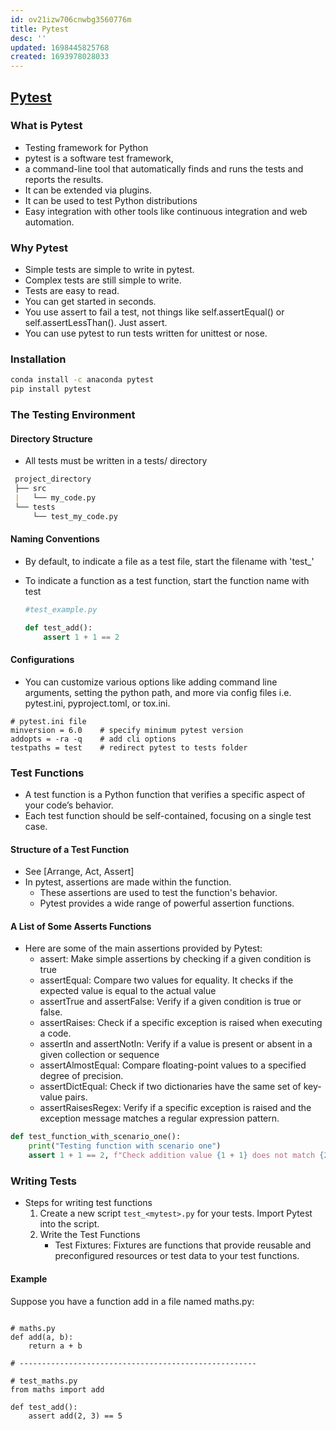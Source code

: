 ```yaml
---
id: ov21izw706cnwbg3560776m
title: Pytest
desc: ''
updated: 1698445825768
created: 1693978028033
---
```


## [Pytest](https://medium.com/@pragprog/table-of-contents-86377afafc57)

### What is Pytest

- Testing framework for Python
- pytest is a software test framework,
- a command-line tool that automatically finds and runs the tests and reports the results.
- It can be extended via plugins.
- It can be used to test Python distributions
- Easy integration with other tools like continuous integration and web automation.

### Why Pytest

- Simple tests are simple to write in pytest.
- Complex tests are still simple to write.
- Tests are easy to read.
- You can get started in seconds.
- You use assert to fail a test, not things like self.assertEqual() or self.assertLessThan(). Just assert.
- You can use pytest to run tests written for unittest or nose.

### Installation

``` sh
conda install -c anaconda pytest
pip install pytest
```

### The Testing Environment

#### Directory Structure

- All tests must be written in a tests/ directory

``` md
 project_directory
 ├── src
 |   └── my_code.py
 └── tests
     └── test_my_code.py

```

#### Naming Conventions

- By default, to indicate a file as a test file, start the filename with 'test_'
- To indicate a function as a test function, start the function name with test

    ``` py
    #test_example.py

    def test_add():
        assert 1 + 1 == 2
    ```

#### Configurations

- You can customize various options like adding command line arguments, setting the python path, and more via  config files i.e. pytest.ini, pyproject.toml, or tox.ini.

``` raw
# pytest.ini file
minversion = 6.0    # specify minimum pytest version
addopts = -ra -q    # add cli options
testpaths = test    # redirect pytest to tests folder
```

### Test Functions

- A test function is a Python function that verifies a specific aspect of your code’s behavior.
- Each test function should be self-contained, focusing on a single test case.

#### Structure of a Test Function

- See [Arrange, Act, Assert]
- In pytest, assertions are made within the function.
  - These assertions are used to test the function's behavior.
  - Pytest provides a wide range of powerful assertion functions.

#### A List of Some Asserts Functions

- Here are some of the main assertions provided by Pytest:
  - assert: Make simple assertions by checking if a given condition is true
  - assertEqual: Compare two values for equality. It checks if the expected value is equal to the actual value
  - assertTrue and assertFalse: Verify if a given condition is true or false.
  - assertRaises: Check if a specific exception is raised when executing a code.
  - assertIn and assertNotIn: Verify if a value is present or absent in a given collection or sequence
  - assertAlmostEqual: Compare floating-point values to a specified degree of precision.
  - assertDictEqual: Check if two dictionaries have the same set of key-value pairs.
  - assertRaisesRegex: Verify if a specific exception is raised and the exception message matches a regular expression pattern.

``` py
def test_function_with_scenario_one():
    print("Testing function with scenario one")
    assert 1 + 1 == 2, f"Check addition value {1 + 1} does not match {2}"
```

### Writing Tests

- Steps for writing test functions
  1. Create a new script `test_<mytest>.py` for your tests. Import Pytest into the script.
  2. Write the Test Functions
     - Test Fixtures: Fixtures are functions that provide reusable and preconfigured resources or test data to your test functions.

#### Example

Suppose you have a function add in a file named maths.py:

``` PY

# maths.py
def add(a, b):
    return a + b

# -----------------------------------------------------

# test_maths.py
from maths import add

def test_add():
    assert add(2, 3) == 5
```
